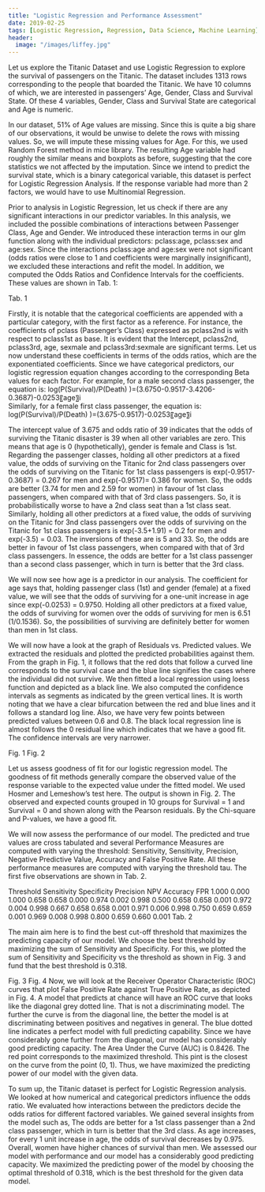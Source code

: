 ```yaml
---
title: "Logistic Regression and Performance Assessment"
date: 2019-02-25
tags: [Logistic Regression, Regression, Data Science, Machine Learning]
header:
  image: "/images/liffey.jpg"
---
```

Let us explore the Titanic Dataset and use Logistic Regression to explore the survival of passengers on the Titanic. The dataset includes 1313 rows corresponding to the people that boarded the Titanic. We have 10 columns of which, we are interested in passengers’ Age, Gender, Class and Survival State. Of these 4 variables, Gender, Class and Survival State are categorical and Age is numeric.

In our dataset, 51% of Age values are missing. Since this is quite a big share of our observations, it would be unwise to delete the rows with missing values. So, we will impute these missing values for Age. For this, we used Random Forest method in mice library. The resulting Age variable had roughly the similar means and boxplots as before, suggesting that the core statistics we not affected by the imputation. Since we intend to predict the survival state, which is a binary categorical variable, this dataset is perfect for Logistic Regression Analysis. If the response variable had more than 2 factors, we would have to use Multinomial Regression.

Prior to analysis in Logistic Regression, let us check if there are any significant interactions in our predictor variables. In this analysis, we included the possible combinations of interactions between Passenger Class, Age and Gender. We introduced these interaction terms in our glm function along with the individual predictors: pclass:age, pclass:sex and age:sex. Since the interactions pclass:age and age:sex were not significant (odds ratios were close to 1 and coefficients were marginally insignificant), we excluded these interactions and refit the model. In addition, we computed the Odds Ratios and Confidence Intervals for the coefficients. These values are shown in Tab. 1:


Tab. 1

Firstly, it is notable that the categorical coefficients are appended with a particular category, with the first factor as a reference. For instance, the coefficients of pclass (Passenger’s Class) expressed as pclass2nd is with respect to pclass1st as base. It is evident that the Intercept, pclass2nd, pclass3rd, age, sexmale and pclass3rd:sexmale are significant terms. Let us now understand these coefficients in terms of the odds ratios, which are the exponentiated coefficients. Since we have categorical predictors, our logistic regression equation changes according to the corresponding Beta values for each factor. For example, for a male second class passenger, the equation is:
log⁡(P(Survival)/P(Death) )=(3.6750-0.9517-3.4206-0.3687)-0.0253〖age〗i  
Similarly, for a female first class passenger, the equation is:
log⁡(P(Survival)/P(Death) )=(3.675-0.9517)-0.0253〖age〗i

The intercept value of 3.675 and odds ratio of 39 indicates that the odds of surviving the Titanic disaster is 39 when all other variables are zero. This means that age is 0 (hypothetically), gender is female and Class is 1st. Regarding the passenger classes, holding all other predictors at a fixed value, the odds of surviving on the Titanic for 2nd class passengers over the odds of surviving on the Titanic for 1st class passengers is exp(-0.9517-0.3687) = 0.267 for men and exp(-0.9517)= 0.386 for women. So, the odds are better (3.74 for men and 2.59 for women) in favour of 1st class passengers, when compared with that of 3rd class passengers. So, it is probabilistically worse to have a 2nd class seat than a 1st class seat. Similarly, holding all other predictors at a fixed value, the odds of surviving on the Titanic for 3nd class passengers over the odds of surviving on the Titanic for 1st class passengers is exp(-3.5+1.91) = 0.2 for men and exp(-3.5) = 0.03. The inversions of these are is 5 and 33. So, the odds are better in favour of 1st class passengers, when compared with that of 3rd class passengers. In essence, the odds are better for a 1st class passenger than a second class passenger, which in turn is better that the 3rd class.

We will now see how age is a predictor in our analysis. The coefficient for age says that, holding passenger class (1st) and gender (female) at a fixed value, we will see that the odds of surviving for a one-unit increase in age since exp(-0.0253) = 0.9750. Holding all other predictors at a fixed value, the odds of surviving for women over the odds of surviving for men is 6.51 (1/0.1536). So, the possibilities of surviving are definitely better for women than men in 1st class.

We will now have a look at the graph of Residuals vs. Predicted values. We extracted the residuals and plotted the predicted probabilities against them. From the graph in Fig. 1, it follows that the red dots that follow a curved line corresponds to the survival case and the blue line signifies the cases where the individual did not survive. We then fitted a local regression using loess function and depicted as a black line. We also computed the confidence intervals as segments as indicated by the green vertical lines. It is worth noting that we have a clear bifurcation between the red and blue lines and it follows a standard log line. Also, we have very few points between predicted values between 0.6 and 0.8. The black local regression line is almost follows the 0 residual line which indicates that we have a good fit. The confidence intervals are very narrower.


Fig. 1 						Fig. 2

Let us assess goodness of fit for our logistic regression model. The goodness of fit methods generally compare the observed value of the response variable to the expected value under the fitted model. We used Hosmer and Lemeshow’s test here. The output is shown in Fig. 2. The observed and expected counts grouped in 10 groups for Survival = 1 and Survival = 0 and shown along with the Pearson residuals. By the Chi-square and P-values, we have a good fit.

We will now assess the performance of our model. The predicted and true values are cross tabulated and several Performance Measures are computed with varying the threshold: Sensitivity, Sensitivity, Precision, Negative Predictive Value, Accuracy and False Positive Rate. All these performance measures are computed with varying the threshold tau. The first five observations are shown in Tab. 2.

Threshold	Sensitivity	Specificity	Precision	NPV	Accuracy	FPR
1.000	0.000	1.000		0.658	0.658	0.000
0.974	0.002	0.998	0.500	0.658	0.658	0.001
0.972	0.004	0.998	0.667	0.658	0.658	0.001
0.971	0.006	0.998	0.750	0.659	0.659	0.001
0.969	0.008	0.998	0.800	0.659	0.660	0.001
Tab. 2

The main aim here is to find the best cut-off threshold that maximizes the predicting capacity of our model. We choose the best threshold by maximizing the sum of Sensitivity and Specificity. For this, we plotted the sum of Sensitivity and Specificity vs the threshold as shown in Fig. 3 and fund that the best threshold is 0.318.

Fig. 3 					Fig. 4
Now, we will look at the Receiver Operator Characteristic (ROC) curves that plot False Positive Rate against True Positive Rate, as depicted in Fig. 4. A model that predicts at chance will have an ROC curve that looks like the diagonal grey dotted line. That is not a discriminating model. The further the curve is from the diagonal line, the better the model is at discriminating between positives and negatives in general. The blue dotted line indicates a perfect model with full predicting capability. Since we have considerably gone further from the diagonal, our model has considerably good predicting capacity. The Area Under the Curve (AUC) is 0.8426. The red point corresponds to the maximized threshold. This pint is the closest on the curve from the point (0, 1). Thus, we have maximized the predicting power of our model with the given data.

To sum up, the Titanic dataset is perfect for Logistic Regression analysis. We looked at how numerical and categorical predictors influence the odds ratio. We evaluated how interactions between the predictors decide the odds ratios for different factored variables. We gained several insights from the model such as,
	The odds are better for a 1st class passenger than a 2nd class passenger, which in turn is better that the 3rd class.
	As age increases, for every 1 unit increase in age, the odds of survival decreases by 0.975.
	Overall, women have higher chances of survival than men.
We assessed our model with performance and our model has a considerably good predicting capacity. We maximized the predicting power of the model by choosing the optimal threshold of 0.318, which is the best threshold for the given data model.
